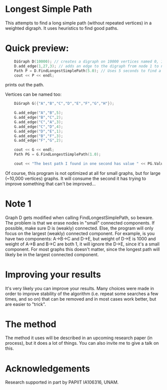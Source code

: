 # Longest Simple Path

This attempts to find a long simple path (without repeated vertices) in a weighted digraph. It uses heuristics to find good paths.

# Quick preview:

```c++
    DiGraph D(10000); // creates a digraph on 10000 vertices named 0, 1, ... , 9999
    D.add_edge(1,27,3); // adds an edge to the digraph from node 1 to node 27 with weight 3
    Path P = D.FindLongestSimplePath(5.0); // Uses 5 seconds to find a long simple path
    cout << P << endl;
```
prints out the path.

Vertices can be named too:
    
```c++
    DiGraph G({"A","B","C","D","E","F","G","H"});
    
    G.add_edge("A","B",5);
    G.add_edge("B","C",2);
    G.add_edge("C","A",3);
    G.add_edge("C","D",4);
    G.add_edge("D","E",1);
    G.add_edge("B","F",3);
    G.add_edge("F","G",2);
    
    cout << G << endl;
    Path PG = G.FindLongestSimplePath(1.0);
    
    cout << "The best path I found in one second has value " << PG.Value() << " and is " << PG << endl;
```

Of course, this program is not optimized at all for small graphs, but for large (~10,000 vertices) graphs. It will consume the second it has trying to improve something that can't be improved...

# Note 1
Graph D gets modified when calling FindLongestSimplePath, so beware. The problem is that we erase nodes in "small" connected components. If possible, make sure D is (weakly) connected. Else, the program will only focus on the largest (weakly) connected component. For example, is you have two components: A->B->C and D->E, but weight of D->E is 1000 and weight of A->B and B->C are both 1, it will ignore the D->E, since it's a small component. For most graphs this doesn't matter, since the longest path will likely be in the largest connected component.

# Improving your results

It's very likely you can improve your results. Many choices were made in order to improve stability of the algorithm (i.e. repeat some searches a few times, and so on) that can be removed and in most cases work better, but are easier to "trick".

# The method

The method it uses will be described in an upcoming research paper (in process), but it does a lot of things. You can also invite me to give a talk on this.

# Acknowledgements

Research supported in part by PAPIIT IA106316, UNAM.


